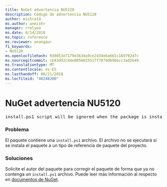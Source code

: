 ```yaml
---
title: NuGet advertencia NU5120
description: Código de advertencia NU5120
author: mishra14
ms.author: anmishr
manager: rrelyea
ms.date: 8/14/2018
ms.topic: reference
ms.reviewer: anangaur
f1_keywords:
- NU5120
ms.openlocfilehash: 938053e7179e3634a9ce2434eba6b1c169792d7c
ms.sourcegitcommit: c643dd2c44e085601551ff7079d696bcc3ad2b49
ms.translationtype: MT
ms.contentlocale: es-ES
ms.lasthandoff: 08/21/2018
ms.locfileid: "40248200"
---
```

# <a name="nuget-warning-nu5120"></a>NuGet advertencia NU5120
<pre>install.ps1 script will be ignored when the package is installed after the migration.</pre>

### <a name="issue"></a>Problema

El paquete contiene una `install.ps1` archivo. El archivo no se ejecutará si se instala el paquete a un tipo de referencia de paquete del proyecto.


### <a name="solution"></a>Soluciones

Solicite el autor del paquete para corregir el paquete de forma que ya no contenga un `install.ps1` archivo. Puede leer más información al respecto en [documentos de NuGet](https://docs.microsoft.com/en-us/nuget/reference/migrate-packages-config-to-package-reference).

